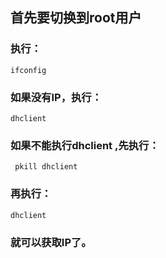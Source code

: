 ## 首先要切换到root用户

### 执行：

	ifconfig 

### 如果没有IP，执行：

	dhclient

### 如果不能执行dhclient ,先执行：

	 pkill dhclient

### 再执行：

	dhclient

### 就可以获取IP了。
